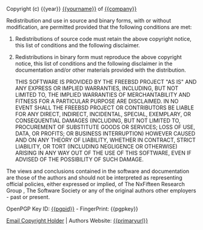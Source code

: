 Copyright (c) {{year}} [{{yourname}}]({{url}}) of [{{company}}]({{companyurl}})

Redistribution and use in source and binary forms, with or without modification, are permitted provided that the following conditions are met:

1. Redistributions of source code must retain the above copyright notice, this list of conditions and the following disclaimer.
2. Redistributions in binary form must reproduce the above copyright notice, this list of conditions and the following disclaimer in the documentation and/or other materials provided with the distribution.

    THIS SOFTWARE IS PROVIDED BY THE FREEBSD PROJECT "AS IS" AND ANY EXPRESS OR IMPLIED
    WARRANTIES, INCLUDING, BUT NOT LIMITED TO, THE IMPLIED WARRANTIES OF MERCHANTABILITY
    AND FITNESS FOR A PARTICULAR PURPOSE ARE DISCLAIMED. IN NO EVENT SHALL THE FREEBSD
    PROJECT OR CONTRIBUTORS BE LIABLE FOR ANY DIRECT, INDIRECT, INCIDENTAL, SPECIAL,
    EXEMPLARY, OR CONSEQUENTIAL DAMAGES (INCLUDING, BUT NOT LIMITED TO, PROCUREMENT OF
    SUBSTITUTE GOODS OR SERVICES; LOSS OF USE, DATA, OR PROFITS; OR BUSINESS INTERRUPTION)
    HOWEVER CAUSED AND ON ANY THEORY OF LIABILITY, WHETHER IN CONTRACT, STRICT LIABILITY,
    OR TORT (INCLUDING NEGLIGENCE OR OTHERWISE) ARISING IN ANY WAY OUT OF THE USE OF THIS
    SOFTWARE, EVEN IF ADVISED OF THE POSSIBILITY OF SUCH DAMAGE.

The views and conclusions contained in the software and documentation are those of the authors and should not be interpreted as representing official policies, either expressed or implied, of The NxFifteen Research Group , The Software Society or any of the original authors other employers - past or present.

OpenPGP Key ID: [{{pgpid}}]({{pgpurl}}) - FingerPrint: {{pgpkey}}

[Email Copyright Holder](mailto:{{email}}) | Authors Website: [{{primaryurl}}]({{primaryurl}})
